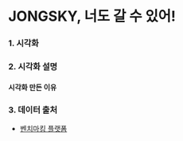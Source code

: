 # JONGSKY, 너도 갈 수 있어!

### 1. 시각화


### 2. 시각화 설명


#### 시각화 만든 이유


### 3. 데이터 출처
- [벤치마킹 플랫폼](https://notefolio.net/untitledesignstudio/85983)
